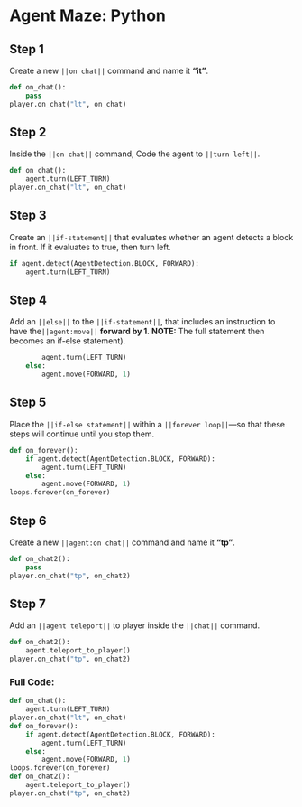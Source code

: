 ﻿# Agent Maze: Python


## Step 1
Create a new ``||on chat||`` command and name it **“it”**.

```python
def on_chat():
    pass
player.on_chat("lt", on_chat)
```

## Step 2

Inside the ``||on chat||`` command,  Code the agent to ``||turn left||``.

```python
def on_chat():
    agent.turn(LEFT_TURN)
player.on_chat("lt", on_chat)
```

## Step 3

Create an ``||if-statement||`` that evaluates whether an agent detects a block in front. If it evaluates to true, then turn left.

```python
if agent.detect(AgentDetection.BLOCK, FORWARD):
    agent.turn(LEFT_TURN)
```

## Step 4

Add an ``||else||`` to the ``||if-statement||``, that includes an instruction to have the``||agent:move||`` **forward by 1**.  **NOTE:** The full statement then becomes an if-else statement).

```python
        agent.turn(LEFT_TURN)
    else:
        agent.move(FORWARD, 1)
```

## Step 5

Place the ``||if-else statement||`` within a ``||forever loop||``—so that these steps will continue until you stop them.

```python
def on_forever():
    if agent.detect(AgentDetection.BLOCK, FORWARD):
        agent.turn(LEFT_TURN)
    else:
        agent.move(FORWARD, 1)
loops.forever(on_forever)
```

## Step 6

Create a new ``||agent:on chat||`` command and name it **“tp”**.

```python
def on_chat2():
    pass
player.on_chat("tp", on_chat2)
```

## Step 7

Add an ``||agent teleport||`` to player inside the ``||chat||`` command.

```python
def on_chat2():
    agent.teleport_to_player()
player.on_chat("tp", on_chat2)
```

### Full Code: 

```python
def on_chat():
    agent.turn(LEFT_TURN)
player.on_chat("lt", on_chat)
def on_forever():
    if agent.detect(AgentDetection.BLOCK, FORWARD):
        agent.turn(LEFT_TURN)
    else:
        agent.move(FORWARD, 1)
loops.forever(on_forever)
def on_chat2():
    agent.teleport_to_player()
player.on_chat("tp", on_chat2)
```

